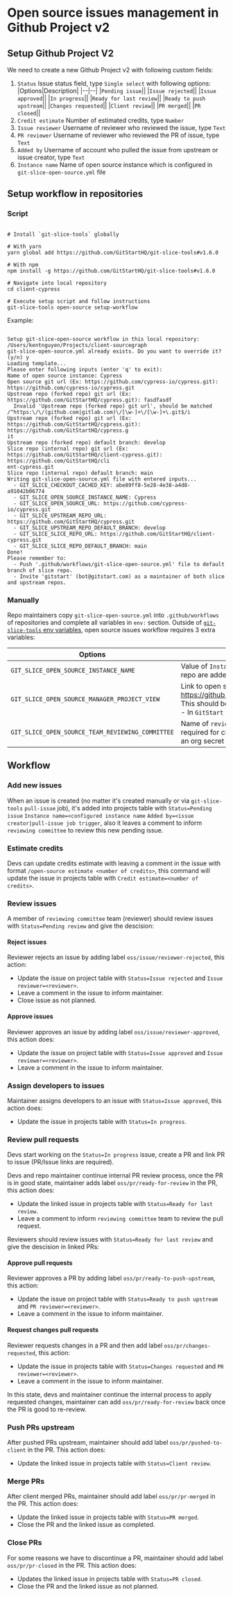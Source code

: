# Open source issues management in Github Project v2

## Setup Github Project V2

We need to create a new Github Project v2 with following custom fields:

1. `Status`
   Issue status field, type `Single select` with following options:
   |Options|Description|
   |--|--|
   |`Pending issue`||
   |`Issue rejected`||
   |`Issue approved`||
   |`In progress`||
   |`Ready for last review`||
   |`Ready to push upstream`||
   |`Changes requested`||
   |`Client review`||
   |`PR merged`||
   |`PR closed`||
1. `Credit estimate`
   Number of estimated credits, type `Number`
1. `Issue reviewer`
   Username of reviewer who reviewed the issue, type `Text`
1. `PR reviewer`
   Username of reviewer who reviewed the PR of issue, type `Text`
1. `Added by`
   Username of account who pulled the issue from upstream or issue creator, type `Text`
1. `Instance name`
   Name of open source instance which is configured in `git-slice-open-source.yml` file

## Setup workflow in repositories

### Script

```shell

# Install `git-slice-tools` globally

# With yarn
yarn global add https://github.com/GitStartHQ/git-slice-tools#v1.6.0

# With npm
npm install -g https://github.com/GitStartHQ/git-slice-tools#v1.6.0

# Navigate into local repository
cd client-cypress

# Execute setup script and follow instructions
git-slice-tools open-source setup-workflow

```

Example:

```shell

Setup git-slice-open-source workflow in this local repository: /Users/kentnguyen/Projects/client-sourcegraph
git-slice-open-source.yml already exists. Do you want to override it? (y/n) y
Loading template...
Please enter following inputs (enter 'q' to exit):
Name of open source instance: Cypress
Open source git url (Ex: https://github.com/cypress-io/cypress.git): https://github.com/cypress-io/cypress.git
Upstream repo (forked repo) git url (Ex: https://github.com/GitStartHQ/cypress.git): fasdfasdf
  Invalid 'Upstream repo (forked repo) git url', should be matched /^https:\/\/(github.com|gitlab.com)\/[\w-]+\/[\w-]+\.git$/i
Upstream repo (forked repo) git url (Ex: https://github.com/GitStartHQ/cypress.git): https://github.com/GitStartHQ/cypress.g
it
Upstream repo (forked repo) default branch: develop
Slice repo (internal repo) git url (Ex: https://github.com/GitStartHQ/client-cypress.git): https://github.com/GitStartHQ/cli
ent-cypress.git
Slice repo (internal repo) default branch: main
Writing git-slice-open-source.yml file with entered inputs...
  - GIT_SLICE_CHECKOUT_CACHED_KEY: abe89ff8-5e28-4e38-a4d8-a91042b06774
  - GIT_SLICE_OPEN_SOURCE_INSTANCE_NAME: Cypress
  - GIT_SLICE_OPEN_SOURCE_URL: https://github.com/cypress-io/cypress.git
  - GIT_SLICE_UPSTREAM_REPO_URL: https://github.com/GitStartHQ/cypress.git
  - GIT_SLICE_UPSTREAM_REPO_DEFAULT_BRANCH: develop
  - GIT_SLICE_SLICE_REPO_URL: https://github.com/GitStartHQ/client-cypress.git
  - GIT_SLICE_SLICE_REPO_DEFAULT_BRANCH: main
Done!
Please remember to:
  - Push '.github/workflows/git-slice-open-source.yml' file to default branch of slice repo.
  - Invite 'gitstart' (bot@gitstart.com) as a maintainer of both slice and upstream repos.

```

### Manually

Repo maintainers copy `git-slice-open-source.yml` into `.github/workflows` of repositories and complete all variables in `env:` section. Outside of [`git-slice-tools` env variables](../README.md#environment-variables), open source issues workflow requires 3 extra variables:

| Options                                          | Description                                                                                                                                                                             |
| ------------------------------------------------ | --------------------------------------------------------------------------------------------------------------------------------------------------------------------------------------- |
| `GIT_SLICE_OPEN_SOURCE_INSTANCE_NAME`            | Value of `Instance name` field when issues from this repo are added into project                                                                                                        |
| `GIT_SLICE_OPEN_SOURCE_MANAGER_PROJECT_VIEW`     | Link to open source project. Ex: https://github.com/orgs/GitStartHQ/projects/5/views/1. This should be the same for all open source instances - In `GitStart` uses an org secret for it |
| `GIT_SLICE_OPEN_SOURCE_TEAM_REVIEWING_COMMITTEE` | Name of `reviewing committee` Github team, it's required for checking permissions - In `GitStart` uses an org secret for it                                                             |

## Workflow

### Add new issues

When an issue is created (no matter it's created manually or via `git-slice-tools` `pull-issue` job), it's added into projects table with `Status=Pending issue` `Instance name=<configured instance name` `Added by=<issue creator|pull-issue job trigger`, also it leaves a comment to inform `reviewing committee` to review this new pending issue.

### Estimate credits

Devs can update credits estimate with leaving a comment in the issue with format `/open-source estimate <number of credits>`, this command will update the issue in projects table with `Credit estimate=<number of credits>`.

### Review issues

A member of `reviewing committee` team (reviewer) should review issues with `Status=Pending review` and give the descision:

#### Reject issues

Reviewer rejects an issue by adding label `oss/issue/reviewer-rejected`, this action:

- Update the issue on project table with `Status=Issue rejected` and `Issue reviewer=<reviewer>`.
- Leave a comment in the issue to inform maintainer.
- Close issue as not planned.

#### Approve issues

Reviewer approves an issue by adding label `oss/issue/reviewer-approved`, this action does:

- Update the issue on project table with `Status=Issue approved` and `Issue reviewer=<reviewer>`.
- Leave a comment in the issue to inform maintainer.

### Assign developers to issues

Maintainer assigns developers to an issue with `Status=Issue approved`, this action does:

- Update the issue in projects table with `Status=In progress`.

### Review pull requests

Devs start working on the `Status=In progress` issue, create a PR and link PR to issue (PR/Issue links are required).

Devs and repo maintainer continue internal PR review process, once the PR is in good state, maintainer adds label `oss/pr/ready-for-review` in the PR, this action does:

- Update the linked issue in projects table with `Status=Ready for last review`.
- Leave a comment to inform `reviewing committee` team to review the pull request.

Reviewers should review issues with `Status=Ready for last review` and give the descision in linked PRs:

#### Approve pull requests

Reviewer approves a PR by adding label `oss/pr/ready-to-push-upstream`, this action:

- Update the issue on project table with `Status=Ready to push upstream` and `PR reviewer=<reviewer>`.
- Leave a comment in the issue to inform maintainer.

#### Request changes pull requests

Reviewer requests changes in a PR and then add label `oss/pr/changes-requested`, this action:

- Update the issue in projects table with `Status=Changes requested` and `PR reviewer=<reviewer>`.
- Leave a comment in the issue to inform maintainer.

In this state, devs and maintainer continue the internal process to apply requested changes, maintainer can add `oss/pr/ready-for-review` back once the PR is good to re-review.

### Push PRs upstream

After pushed PRs upstream, maintainer should add label `oss/pr/pushed-to-client` in the PR. This action does:

- Update the linked issue in projects table with `Status=Client review`.

### Merge PRs

After client merged PRs, maintainer should add label `oss/pr/pr-merged` in the PR. This action does:

- Update the linked issue in projects table with `Status=PR merged`.
- Close the PR and the linked issue as completed.

### Close PRs

For some reasons we have to discontinue a PR, maintainer should add label `oss/pr/pr-closed` in the PR. This action does:

- Updates the linked issue in projects table with `Status=PR closed`.
- Close the PR and the linked issue as not planned.
